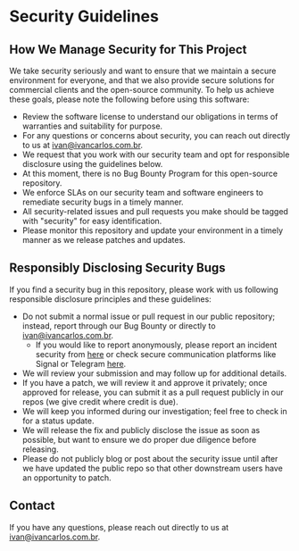 # Security Guidelines

## How We Manage Security for This Project

We take security seriously and want to ensure that we maintain a secure environment for everyone, and that we also provide secure solutions for commercial clients and the open-source community. To help us achieve these goals, please note the following before using this software:

- Review the software license to understand our obligations in terms of warranties and suitability for purpose.
- For any questions or concerns about security, you can reach out directly to us at ivan@ivancarlos.com.br.
- We request that you work with our security team and opt for responsible disclosure using the guidelines below.
- At this moment, there is no Bug Bounty Program for this open-source repository.
- We enforce SLAs on our security team and software engineers to remediate security bugs in a timely manner.
- All security-related issues and pull requests you make should be tagged with "security" for easy identification.
- Please monitor this repository and update your environment in a timely manner as we release patches and updates.

## Responsibly Disclosing Security Bugs

If you find a security bug in this repository, please work with us following responsible disclosure principles and these guidelines:

- Do not submit a normal issue or pull request in our public repository; instead, report through our Bug Bounty or directly to ivan@ivancarlos.com.br.
  - If you would like to report anonymously, please report an incident security from [here](https://suporte.ivancarlos.com.br/hc/en-us/requests/new?ticket_form_id=14037905372301) or check secure communication platforms like Signal or Telegram [here](https://ivancarlos.me).
- We will review your submission and may follow up for additional details.
- If you have a patch, we will review it and approve it privately; once approved for release, you can submit it as a pull request publicly in our repos (we give credit where credit is due).
- We will keep you informed during our investigation; feel free to check in for a status update.
- We will release the fix and publicly disclose the issue as soon as possible, but want to ensure we do proper due diligence before releasing.
- Please do not publicly blog or post about the security issue until after we have updated the public repo so that other downstream users have an opportunity to patch.

## Contact

If you have any questions, please reach out directly to us at ivan@ivancarlos.com.br.
